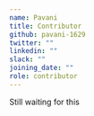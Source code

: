 ```yaml
---
name: Pavani
title: Contributor
github: pavani-1629
twitter: ""
linkedin: ""
slack: ""
joining_date: ""
role: contributor
---
```


Still waiting for this
